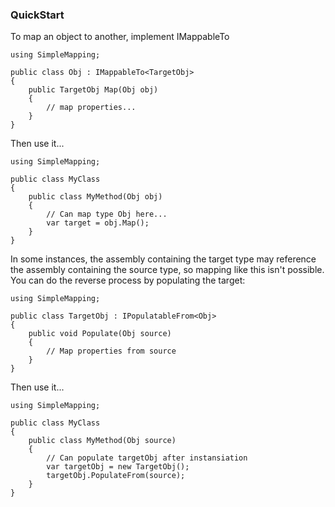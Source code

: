 ### QuickStart ###

To map an object to another, implement IMappableTo<TTarget>

```
using SimpleMapping;

public class Obj : IMappableTo<TargetObj>
{
    public TargetObj Map(Obj obj)
    {
        // map properties...
    }
}
```

Then use it...

```
using SimpleMapping;

public class MyClass
{
    public class MyMethod(Obj obj)
    {
        // Can map type Obj here...
        var target = obj.Map();
    }
}
```

In some instances, the assembly containing the target type may reference the assembly containing the source type, so mapping like this isn't possible. You can do the reverse process by populating the target:

```
using SimpleMapping;

public class TargetObj : IPopulatableFrom<Obj>
{
    public void Populate(Obj source)
    {
        // Map properties from source
    }
}
```

Then use it...

```
using SimpleMapping;

public class MyClass
{
    public class MyMethod(Obj source)
    {
        // Can populate targetObj after instansiation
        var targetObj = new TargetObj();
        targetObj.PopulateFrom(source);
    }
}
```
